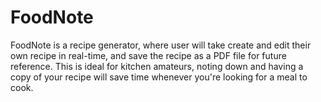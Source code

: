 # FoodNote
FoodNote is a recipe generator, where user will take create and edit their own recipe in real-time, and save the recipe as a PDF file for future reference. This is ideal for kitchen amateurs, noting down and having a copy of your recipe will save time whenever you're looking for a meal to cook.
